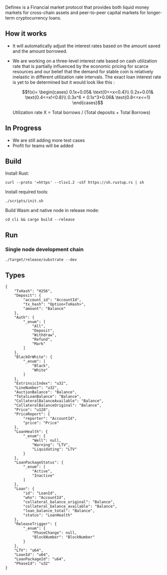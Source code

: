Definex is a Financial market protocol that provides both liquid money markets for cross-chain assets and peer-to-peer capital markets for longer-term cryptocurrency  loans. 

## How it works

+ It will automatically adjust the interest rates based on the amount saved and the amount borrowed.

+ We are working on a three-level interest rate based on cash utilization rate that is partially influenced by the economic pricing for scarce resources and our belief that the demand for stable coin is relatively inelastic in different utilization rate intervals.  The exact loan interest rate is yet to be determined but it would look like this : 

  $$f(x)= \begin{cases} 0.1x+0.05& \text{0<=x<0.4}\\ 0.2x+0.01& \text{0.4<=x!<0.8}\\ 0.3x^6 + 0.1x^3+0.06& \text{0.8<=x<=1} \end{cases}$$

   Utilization rate X = Total borrows / (Total deposits + Total Borrows)

## In Progress

+ We are still adding more test cases
+ Profit for teams will be added


## Build

Install Rust:

```
curl --proto '=https' --tlsv1.2 -sSf https://sh.rustup.rs | sh
```

Install required tools:

```
./scripts/init.sh
```

Build Wasm and native node in release mode:

```
cd cli && cargo build --release
```

## Run

### Single node development chain

```
./target/release/substrate --dev 
```

## Types

```
{
    "TxHash": "H256",
    "Deposit": {
        "account_id": "AccountId",
        "tx_hash": "Option<TxHash>",
        "amount": "Balance"
    },
    "Auth": {
        "_enum": [
            "All",
            "Deposit",
            "Withdraw",
            "Refund",
            "Mark"
        ]
    },
    "BlackOrWhite": {
        "_enum": [
            "Black",
            "White"
        ]
    },
    "ExtrinsicIndex": "u32",
    "LineNumber": "u32",
    "AuctionBalance": "Balance",
    "TotalLoanBalance": "Balance",
    "CollateralBalanceAvailable": "Balance",
    "CollateralBalanceOriginal": "Balance",
    "Price": "u128",
    "PriceReport": {
        "reporter": "AccountId",
        "price": "Price"
    },
    "LoanHealth": {
        "_enum": {
            "Well": null,
            "Warning": "LTV",
            "Liquidating": "LTV"
        }
    },
    "LoanPackageStatus": {
        "_enum": [
            "Active",
            "Inactive"
        ]
    },
    "Loan": {
        "id": "LoanId",
        "who": "AccountId",
        "collateral_balance_original": "Balance",
        "collateral_balance_available": "Balance",
        "loan_balance_total": "Balance",
        "status": "LoanHealth"
    },
    "ReleaseTrigger": {
        "_enum": {
            "PhaseChange": null,
            "BlockNumber": "BlockNumber"
        }
    },
    "LTV": "u64",
    "LoanId": "u64",
    "LoanPackageId": "u64",
    "PhaseId": "u32"
}
```

